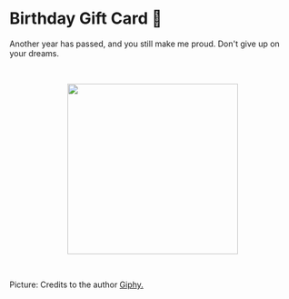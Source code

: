 <h1> Birthday Gift Card 🎂 </h1>

<p> Another year has passed, and you still make me proud. Don't give up on your dreams. </p>

<br>

<p align="center"> <img width="300" src="https://media.giphy.com/media/v1.Y2lkPTc5MGI3NjExNmNlMWVrbzFpcXNpbzB4NnZyaWlhaDI2N3c4NTduZ2VibWoydnRkZCZlcD12MV9pbnRlcm5hbF9naWZfYnlfaWQmY3Q9Zw/ytBuODur5PaUlOHyQ7/giphy.gif"> </p>

<br>

Picture: Credits to the author [Giphy.](https://giphy.com/) 
